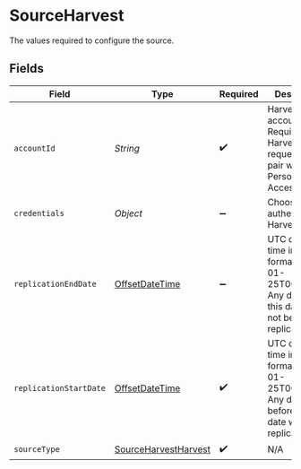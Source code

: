 # SourceHarvest

The values required to configure the source.


## Fields

| Field                                                                                                   | Type                                                                                                    | Required                                                                                                | Description                                                                                             | Example                                                                                                 |
| ------------------------------------------------------------------------------------------------------- | ------------------------------------------------------------------------------------------------------- | ------------------------------------------------------------------------------------------------------- | ------------------------------------------------------------------------------------------------------- | ------------------------------------------------------------------------------------------------------- |
| `accountId`                                                                                             | *String*                                                                                                | :heavy_check_mark:                                                                                      | Harvest account ID. Required for all Harvest requests in pair with Personal Access Token                |                                                                                                         |
| `credentials`                                                                                           | *Object*                                                                                                | :heavy_minus_sign:                                                                                      | Choose how to authenticate to Harvest.                                                                  |                                                                                                         |
| `replicationEndDate`                                                                                    | [OffsetDateTime](https://docs.oracle.com/javase/8/docs/api/java/time/OffsetDateTime.html)               | :heavy_minus_sign:                                                                                      | UTC date and time in the format 2017-01-25T00:00:00Z. Any data after this date will not be replicated.  | 2017-01-25T00:00:00Z                                                                                    |
| `replicationStartDate`                                                                                  | [OffsetDateTime](https://docs.oracle.com/javase/8/docs/api/java/time/OffsetDateTime.html)               | :heavy_check_mark:                                                                                      | UTC date and time in the format 2017-01-25T00:00:00Z. Any data before this date will not be replicated. | 2017-01-25T00:00:00Z                                                                                    |
| `sourceType`                                                                                            | [SourceHarvestHarvest](../../models/shared/SourceHarvestHarvest.md)                                     | :heavy_check_mark:                                                                                      | N/A                                                                                                     |                                                                                                         |
